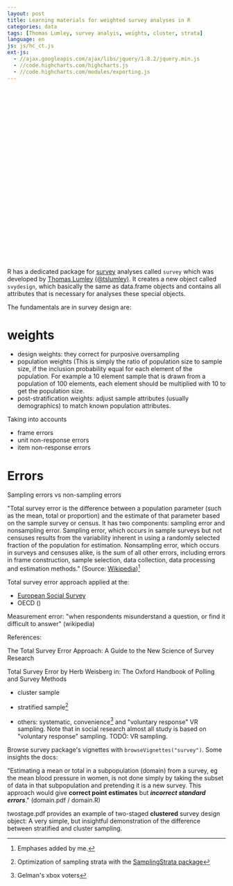 ```yaml
---
layout: post
title: Learning materials for weighted survey analyses in R
categories: data
tags: [Thomas Lumley, survey analyis, weights, cluster, strata]
language: en
js: js/hc_ct.js 
ext-js:
  - //ajax.googleapis.com/ajax/libs/jquery/1.8.2/jquery.min.js
  - //code.highcharts.com/highcharts.js
  - //code.highcharts.com/modules/exporting.js
---
```


<div id="container2" style="min-width: 310px; height: 400px; margin: 0 auto">
</div>

<script src="{% link js/hc_ct.js %}"></script>


R has a dedicated package for [survey](http://r-survey.r-forge.r-project.org/survey/) analyses called `survey` which was developed by [Thomas Lumley](https://notstatschat.rbind.io/) [(@tslumley)](https://twitter.com/tslumley).
It creates a new object called `svydesign`, which basically the same as data.frame objects and contains all attributes that is necessary for analyses these special objects.




The fundamentals are in survey design are:

# weights

 - design weights: they correct for purposive oversampling
 - population weights (This is simply the ratio of population size to sample size, if the inclusion probability equal for each element of the population. For example a 10 element sample that is drawn from a population of 100 elements, each element should be multiplied with 10 to get the population size.   
 - post-stratification weights: adjust sample attributes (usually demographics) to match known population attributes.

Taking into accounts
- frame errors
- unit non-response errors
- item non-response errors

# Errors

Sampling errors vs non-sampling errors


"Total survey error is the difference between a population parameter (such as the mean, total or proportion) and the estimate of that parameter based on the sample survey or census. It has two components: sampling error and nonsampling error. Sampling error, which occurs in sample surveys but not censuses results from the variability inherent in using a randomly selected fraction of the population for estimation. Nonsampling error, which occurs in surveys and censuses alike, is the sum of all other errors, including errors in frame construction, sample selection, data collection, data processing and estimation methods." (Source: [Wikipedia](https://en.wikipedia.org/wiki/Total_survey_error))[^emph]

Total survey error approach applied at the:

 - [European Social Survey](https://www.europeansocialsurvey.org/docs/round7/methods/ESS7_quality_matrix.pdf)
 - OECD ()

Measurement error: "when respondents misunderstand a question, or find it difficult to answer" (wikipedia)

References:

The Total Survey Error Approach: A Guide to the New Science of Survey Research

Total Survey Error by Herb Weisberg in: The Oxford Handbook of Polling and Survey Methods


 - cluster sample

 - stratified sample[^ss]
 
 - others: systematic, convenience[^xbox] and "voluntary response" VR sampling. Note that in social research almost all study is based on "voluntary response" sampling. TODÖ: VR sampling.





Browse survey package's vignettes with `browseVignettes("survey")`. Some insights the docs:  

"Estimating a mean or total in a subpopulation (domain) from a survey, eg
the mean blood pressure in women, is not done simply by taking the subset of
data in that subpopulation and pretending it is a new survey. This approach
would give **correct point estimates** but **_incorrect standard errors_**." (domain.pdf / domain.R)



twostage.pdf provides an example of two-staged **clustered** survey design object: 
A very simple, but insightful demonstration of the difference between stratified and cluster sampling. 


[^xbox]: Gelman's xbox voters

[^ss]: Optimization of sampling strata with the [SamplingStrata package](https://barcaroli.github.io/SamplingStrata/articles/SamplingStrata.html) 
[^emph]: Emphases added by me. 

